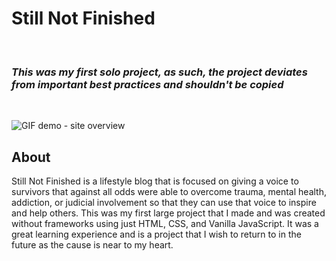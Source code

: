 # Still Not Finished

<br>

### <em> This was my first solo project, as such, the project deviates from important best practices and shouldn't be copied </em>

</br>

<p align="center">

![GIF demo - site overview](https://github.com/CameronMontgomery/still_not_finished/blob/master/assets/demos/overview-demo.gif)

</p>

## About

Still Not Finished is a lifestyle blog that is focused on giving a voice to survivors that against all odds were able to overcome trauma, mental health, addiction, or judicial involvement so that they can use that voice to inspire and help others. This was my first large project that I made and was created without frameworks using just HTML, CSS, and Vanilla JavaScript. It was a great learning experience and is a project that I wish to return to in the future as the cause is near to my heart.
